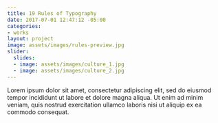 ```yaml
---
title: 19 Rules of Typography
date: 2017-07-01 12:47:12 -05:00
categories:
- works
layout: project
image: assets/images/rules-preview.jpg
slider:
  slides:
  - image: assets/images/culture_1.jpg
  - image: assets/images/culture_2.jpg
---
```


Lorem ipsum dolor sit amet, consectetur adipiscing elit, sed do eiusmod tempor incididunt ut labore et dolore magna aliqua. Ut enim ad minim veniam, quis nostrud exercitation ullamco laboris nisi ut aliquip ex ea commodo consequat.
